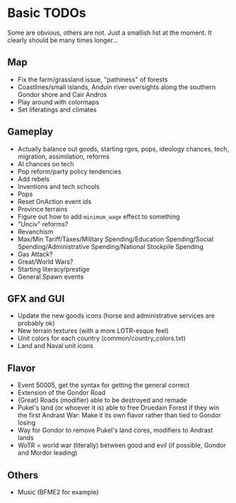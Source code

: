 # Basic TODOs
Some are obvious, others are not. Just a smallish list at the moment. It clearly should be many times longer...
 
## Map
 - Fix the farm/grassland issue, "pathiness" of forests
 - Coastlines/small islands, Anduin river oversights along the southern Gondor shore and Cair Andros
 - Play around with colormaps
 - Set liferatings and climates
 
## Gameplay
 - Actually balance out goods, starting rgos, pops, ideology chances, tech, migration, assimilation, reforms
 - AI chances on tech
 - Pop reform/party policy tendencies
 - Add rebels
 - Inventions and tech schools
 - Pops
 - Reset OnAction event ids
 - Province terrains
 - Figure out how to add `minimum_wage` effect to something
 - "Unciv" reforms?
 - Revanchism
 - Max/Min Tariff/Taxes/Military Spending/Education Spending/Social Spending/Administrative Spending/National Stockpile Spending
 - Gas Attack?
 - Great/World Wars?
 - Starting literacy/prestige
 - General Spawn events

## GFX and GUI
 - Update the new goods icons (horse and administrative services are probably ok)
 - New terrain textures (with a more LOTR-esque feel)
 - Unit colors for each country (common/country_colors.txt)
 - Land and Naval unit icons

## Flavor
 - Event 50005, get the syntax for getting the general correct
 - Extension of the Gondor Road
 - (Great) Roads (modifier) able to be destroyed and remade
 - Pukel's land (or whoever it is) able to free Druedain Forest if they win the first Andrast War: Make it its own flavor rather than tied to Gondor losing
 - Way for Gondor to remove Pukel's land cores, modifiers to Andrast lands
 - WoTR = world war (literally) between good and evil (if possible, Gondor and Mordor leading)

## Others 
 - Music (BFME2 for example)